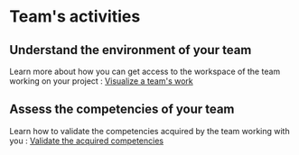 # Team's activities

## Understand the environment of your team 

Learn more about how you can get access to the workspace of the team working on your project : [Visualize a team's work](../manager/Team_creation.md#visualize-a-team-work)


## Assess the competencies of your team 

Learn how to validate the competencies acquired by the team working with you : [Validate the acquired competencies](../manager/Team_creation.md#assess-a-team-activities)
